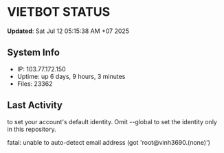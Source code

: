 # VIETBOT STATUS
**Updated**: Sat Jul 12 05:15:38 AM +07 2025

## System Info
- IP: 103.77.172.150
- Uptime: up 6 days, 9 hours, 3 minutes
- Files: 23362

## Last Activity

to set your account's default identity.
Omit --global to set the identity only in this repository.

fatal: unable to auto-detect email address (got 'root@vinh3690.(none)')
